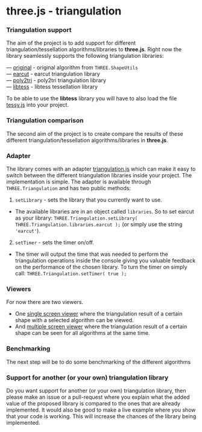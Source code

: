 three.js - triangulation
========

### Triangulation support ###

The aim of the project is to add support for different triangulation/tessellation algorithms/libraries to **three.js**.
Right now the library seamlessly supports the following triangulation libraries:

— [original](https://github.com/mrdoob/three.js/blob/master/src/extras/ShapeUtils.js) - original algorithm from `THREE.ShapeUtils`<br>
— [earcut](https://github.com/mapbox/earcut) - earcut triangulation library<br>
— [poly2tri](https://github.com/r3mi/poly2tri.js) - poly2tri triangulation library<br>
— [libtess](https://github.com/brendankenny/libtess.js/) - libtess tessellation library<br> 

To be able to use the **libtess** library you will have to also load the file [tessy.js](tessy.js) into your project. 

### Triangulation comparison ###

The second aim of the project is to create compare the results of these different triangulation/tessellation algorithms/libraries in **three.js**.

### Adapter ###

The library comes with an adapter [triangulation.js](triangulation.js) which can make it easy to switch between the different triangulation libraries inside your project. The implementation is simple.
The adapter is available through `THREE.Triangulation` and has two public methods:

1. `setLibrary` - sets the library that you currently want to use.
  * The available libraries are in an object called `libraries`. So to set earcut as your library: `THREE.Triangulation.setLibrary( THREE.Triangulation.libraries.earcut );` (or  simply use the string `'earcut'`).

2. `setTimer` - sets the timer on/off.
  * The timer will output the time that was needed to perform the triangulation operations inside the console giving you valuable feedback on the performance of the chosen library.
  To turn the timer on simply call: `THREE.Triangulation.setTimer( true );`


### Viewers ###

For now there are two viewers.

- One [single screen viewer](https://rawgit.com/Wilt/three.js_triangulation/master/viewers/single.html) where the triangulation result of a certain shape with a selected algorithm can be viewed.
- And [multiple screen viewer](https://rawgit.com/Wilt/three.js_triangulation/master/viewers/multiple.html) where the triangulation result of a certain shape can be seen for all algorithms at the same time.


### Benchmarking ###

The next step will be to do some benchmarking of the different algorithms

### Support for another (or your own) triangulation library ###

Do you want support for another (or your own) triangulation library, then please make an issue or a pull-request where you explain what the added value of the 
proposed library is compared to the ones that are already implemented. It would also be good to make a live example where you show that your code is working. 
This will increase the chances of the library being implemented.